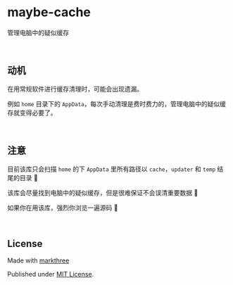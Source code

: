 # maybe-cache

管理电脑中的疑似缓存

<br />

## 动机

在用常规软件进行缓存清理时，可能会出现遗漏。

例如 `home` 目录下的 `AppData`，每次手动清理是费时费力的，管理电脑中的疑似缓存就变得必要了。

<br />

## 注意

目前该库只会扫描 `home` 的下 `AppData` 里所有路径以 `cache`，`updater` 和 `temp` 结尾的目录 🥵

该库会尽量找到电脑中的疑似缓存，但是很难保证不会误清重要数据 🤕

如果你在用该库，强烈你浏览一遍源码 👀

<br />

## License

Made with [markthree](https://github.com/markthree)

Published under [MIT License](./LICENSE).
